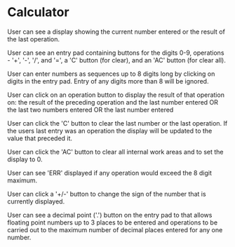 # Calculator

User can see a display showing the current number entered or the result of the last operation.
 
User can see an entry pad containing buttons for the digits 0-9, operations - '+', '-', '/', and '=', a 'C' button (for clear), and an 'AC' button (for clear all).
 
User can enter numbers as sequences up to 8 digits long by clicking on digits in the entry pad. Entry of any digits more than 8 will be ignored.

User can click on an operation button to display the result of that operation on:
the result of the preceding operation and the last number entered OR
the last two numbers entered OR
the last number entered
  
User can click the 'C' button to clear the last number or the last operation. If the users last entry was an operation the display will be updated to the value that preceded it.

User can click the 'AC' button to clear all internal work areas and to set the display to 0.

User can see 'ERR' displayed if any operation would exceed the 8 digit maximum.

User can click a '+/-' button to change the sign of the number that is currently displayed.

User can see a decimal point ('.') button on the entry pad to that allows floating point numbers up to 3 places to be entered and operations to be carried out to the maximum number of decimal places entered for any one number.
